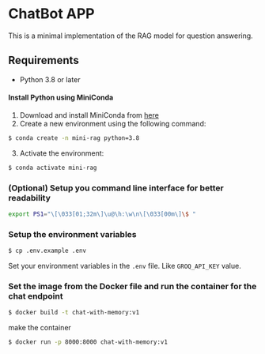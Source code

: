 # ChatBot APP

This is a minimal implementation of the RAG model for question answering.

## Requirements

- Python 3.8 or later

#### Install Python using MiniConda

1) Download and install MiniConda from [here](https://docs.anaconda.com/free/miniconda/#quick-command-line-install)
2) Create a new environment using the following command:

```bash
$ conda create -n mini-rag python=3.8
```
3) Activate the environment:
```bash
$ conda activate mini-rag
```

### (Optional) Setup you command line interface for better readability

```bash
export PS1="\[\033[01;32m\]\u@\h:\w\n\[\033[00m\]\$ "
```



### Setup the environment variables

```bash
$ cp .env.example .env
```

Set your environment variables in the `.env` file. Like `GROQ_API_KEY` value.

### Set the image from the Docker file and run the container for the chat endpoint

```bash
$ docker build -t chat-with-memory:v1
```

make the container

```bash
$ docker run -p 8000:8000 chat-with-memory:v1
```





